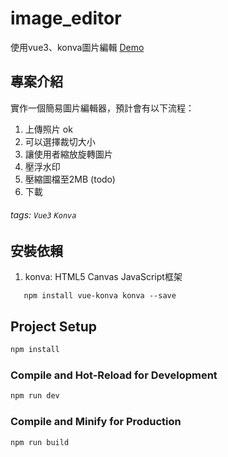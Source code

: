 # image_editor

使用vue3、konva圖片編輯
[Demo](https://ingrid-8ad12.web.app/)


## 專案介紹

實作一個簡易圖片編輯器，預計會有以下流程：

1. 上傳照片           ok
2. 可以選擇裁切大小
3. 讓使用者縮放旋轉圖片
4. 壓浮水印
5. 壓縮圖檔至2MB (todo)
6. 下載

###### tags: `Vue3` `Konva`

## 安裝依賴

1. konva: HTML5 Canvas JavaScript框架
 ```
    npm install vue-konva konva --save

 ```
## Project Setup

```sh
npm install
```

### Compile and Hot-Reload for Development

```sh
npm run dev
```

### Compile and Minify for Production

```sh
npm run build
```
